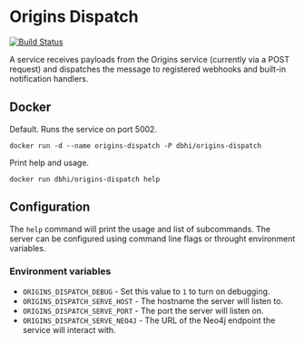 # Origins Dispatch

[![Build Status](https://travis-ci.org/chop-dbhi/origins-dispatch.svg?branch=master)](https://travis-ci.org/chop-dbhi/origins-dispatch)

A service receives payloads from the Origins service (currently via a POST request) and dispatches the message to registered webhooks and built-in notification handlers.

## Docker

Default. Runs the service on port 5002.

```
docker run -d --name origins-dispatch -P dbhi/origins-dispatch
```

Print help and usage.

```
docker run dbhi/origins-dispatch help
```

## Configuration

The `help` command will print the usage and list of subcommands. The server can be configured using command line flags or throught environment variables.

### Environment variables

- `ORIGINS_DISPATCH_DEBUG` - Set this value to `1` to turn on debugging.
- `ORIGINS_DISPATCH_SERVE_HOST` - The hostname the server will listen to.
- `ORIGINS_DISPATCH_SERVE_PORT` - The port the server will listen on.
- `ORIGINS_DISPATCH_SERVE_NEO4J` - The URL of the Neo4j endpoint the service will interact with.
